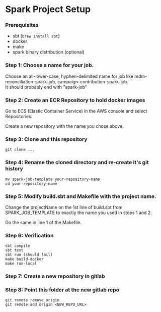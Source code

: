# Spark Project Setup

### Prerequisites
 * sbt (`brew install sbt`)
 * docker
 * make
 * spark binary distribution (optional)

### Step 1: Choose a name for your job.
Choose an all-lower-case, hyphen-delimited name for job like
mdm-reconciliation-spark-job, campaign-contribution-spark-job.  
It should probably end with "spark-job"

### Step 2: Create an ECR Repository to hold docker images
Go to ECS (Elastic Container Service) in the AWS console
and select Repositories.  

Create a new repository with the name
you chose above.

### Step 3: Clone and this repository
```
git clone ...
```

### Step 4: Rename the cloned directory and re-create it's git history
```
mv spark-job-template your-repository-name
cd your-repository-name
```

### Step 5: Modify build.sbt and Makefile with the project name.
Change the projectName on the 1st line of build.sbt from SPARK_JOB_TEMPLATE
to exactly the name you used in steps 1 and 2.  

Do the same in line 1 of the Makefile.

### Step 6: Verification
```
sbt compile
sbt test
sbt run (should fail)
make build-docker
make run-local
```
### Step 7: Create a new repository in gitlab

### Step 8: Point this folder at the new gitlab repo
```
git remote remove origin
git remote add origin <NEW_REPO_URL>
```
